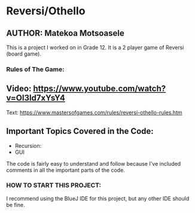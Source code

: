 # Reversi/Othello
## AUTHOR: Matekoa Motsoasele
This is a project I worked on in Grade 12. It is a 2 player game of Reversi (board game).

### Rules of The Game:
Video: https://www.youtube.com/watch?v=Ol3Id7xYsY4
--- 
Text: https://www.mastersofgames.com/rules/reversi-othello-rules.htm

## Important Topics Covered in the Code:
 - Recursion: 
 - GUI
 
The code is fairly easy to understand and follow because I've included comments in all the important parts of the code.

### HOW TO START THIS PROJECT: 
I recommend using the BlueJ IDE for this project, but any other IDE should be fine.
